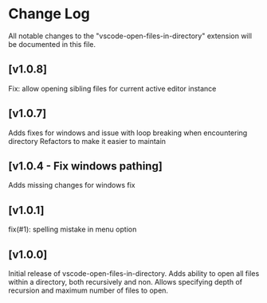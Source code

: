 # Change Log

All notable changes to the "vscode-open-files-in-directory" extension will be documented in this file.

## [v1.0.8]
Fix: allow opening sibling files for current active editor instance

## [v1.0.7]
Adds fixes for windows and issue with loop breaking when encountering directory
Refactors to make it easier to maintain

## [v1.0.4 - Fix windows pathing]
Adds missing changes for windows fix

## [v1.0.1]
fix(#1): spelling mistake in menu option

## [v1.0.0]
Initial release of vscode-open-files-in-directory. Adds ability to open all files within a directory, both recursively and non. Allows specifying depth of recursion and maximum number of files to open.